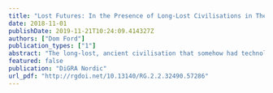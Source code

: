 ```yaml
---
title: "Lost Futures: In the Presence of Long-Lost Civilisations in The Legend of Zelda: Breath of the Wild"
date: 2018-11-01
publishDate: 2019-11-21T10:24:09.414327Z
authors: ["Dom Ford"]
publication_types: ["1"]
abstract: "The long-lost, ancient civilisation that somehow had technology that far surpasses the current level is a common trope in videogames that feature large, open worlds. The *Mass Effect* trilogy (2007; 2010; 2012) features the Protheans, whose unparalleled feats of technology and engineering such as the mass relays laid the foundations for the galaxy Shepard steps into. *Horizon Zero Dawn* (2017) explores a primitive world littered with technological marvels left by the Old Ones. *The Legend of Zelda: Breath of the Wild* (2017) is centred around the Ancient Sheikah society, who 10,000 years prior to the game’s setting had developed teleportation between towers and shrines, powerful runes, and even a motorbike. Their technology was later used to build the giant mechanical Divine Beasts and Guardians. All this while the warriors of the day are still using steel swords. In this paper, I explore the reasons for and the effect of this trope in *The Legend of Zelda: Breath of the Wild*, particularly how it changes the configuration of the gameworld, and how the player’s experience is shaped by it. My examination is framed around five intertwined terms and their theoretical context: Hauntology, presence, absence, lost futures, and nostalgia."
featured: false
publication: "DiGRA Nordic"
url_pdf: "http://rgdoi.net/10.13140/RG.2.2.32490.57286"
---
```



